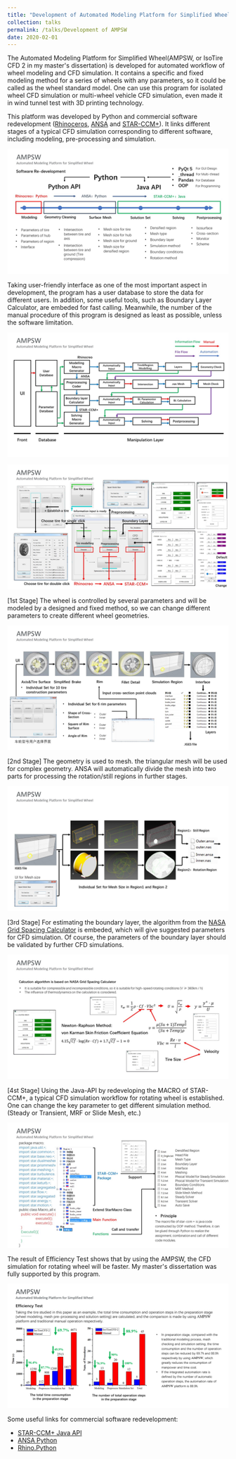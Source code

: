 ```yaml
---
title: "Development of Automated Modeling Platform for Simplified Wheel (AMPSW)"
collection: talks
permalink: /talks/Development of AMPSW
date: 2020-02-01
---
```


The Automated Modeling Platform for Simplified Wheel(AMPSW, or IsoTire CFD 2 in my master's dissertation) is developed for automated workflow of wheel modeling and CFD simulation. It contains a specific and fixed modeling method for a series of wheels with any parameters, so it could be called as the wheel standard model. One can use this program for isolated wheel CFD simulation or multi-wheel vehicle CFD simulation, even made it in wind tunnel test with 3D printing technology.

This platform was developed by Python and commercial software redevelopment ([Rhinoceros](https://www.rhino3d.com/en/), [ANSA](https://www.beta-cae.com/ansa.htm) and [STAR-CCM+](https://plm.sw.siemens.com/en-US/simcenter/fluids-thermal-simulation/star-ccm/)). It links different stages of a typical CFD simulation corresponding to different software, including modeling, pre-processing and simulation. 

![AMPSW-1](../images/AMPSW-1.JPG)

Taking user-friendly interface as one of the most important aspect in development, the program has a user database to store the data for different users. In addition, some useful tools, such as Boundary Layer Calculator, are embeded for fast calling. Meanwhile, the number of the manual procedure of this program is designed as least as possible, unless the software limitation.

![AMPSW-2](../images/AMPSW-2.JPG)

![AMPSW-3](../images/AMPSW-3.JPG)

[1st Stage] The wheel is controlled by several parameters and will be modeled by a designed and fixed method, so we can change different parameters to create different wheel geometries.

![AMPSW-4](../images/AMPSW-4.JPG)

[2nd Stage] The geometry is used to mesh. the triangular mesh will be used for complex geometry. ANSA will automatically divide the mesh into two parts for processing the rotation/still regions in further stages.

![AMPSW-5](../images/AMPSW-5.JPG)

[3rd Stage] For estimating the boundary layer, the algorithm from the [NASA Grid Spacing Calculator](https://geolab.larc.nasa.gov/APPS/YPlus/) is embeded, which will give suggested parameters for CFD simulation. Of course, the parameters of the boundary layer should be validated by further CFD simulations.

![AMPSW-6](../images/AMPSW-6.JPG)

[4st Stage] Using the Java-API by redeveloping the MACRO of STAR-CCM+, a typical CFD simulation workflow for rotating wheel is established. One can change the key parameter to get different simulation method. (Steady or Transient, MRF or Slide Mesh, etc.)

![AMPSW-7](../images/AMPSW-7.JPG)

The result of Efficiency Test shows that by using the AMPSW, the CFD simulation for rotating wheel will be faster. My master's dissertation was fully supported by this program.

![AMPSW-8](../images/AMPSW-8.png)

Some useful links for commercial software redevelopment:
* [STAR-CCM+ Java API](https://community.sw.siemens.com/s/topic/0TO4O000000YThBWAW/simcenter-starccm-java-macros)
* [ANSA Python](https://github.com/qd-cae/qd-ansa-extension)
* [Rhino.Python](https://developer.rhino3d.com/api/RhinoScriptSyntax/)

